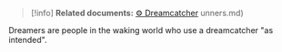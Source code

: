 
> [!info] **Related documents:**
> [⚙ Dreamcatcher](⚙%20Dreamcatcher.md)
> [](⚙Dreamcatcher.md) [](🌌Dreamscape.md)unners.md)

Dreamers are people in the waking world who use a dreamcatcher "as intended".